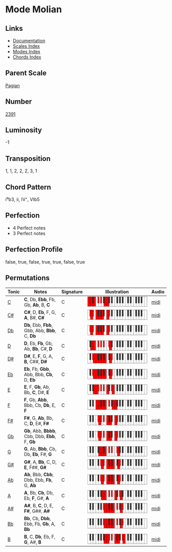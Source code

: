 # Mode Molian

## Links

- [Documentation](README.md)
- [Scales Index](Scales.md)
- [Modes Index](Modes.md)
- [Chords Index](Chords.md)

## Parent Scale

[Pagian](ScalePagian.md)

## Number

[2391](https://ianring.com/musictheory/scales/2391)

## Luminosity

-1

## Transposition

1, 1, 2, 2, 2, 3, 1

## Chord Pattern

i⁰b3, ii, IV⁺, VIb5

## Perfection

- 4 Perfect notes
- 3 Perfect notes

## Perfection Profile

false, true, false, true, true, false, true

## Permutations

| Tonic | Notes | Signature | Illustration | Audio |
|-------|-------|-----------|--------------|-------|
| [C](ModeCNaturalMolian.md) | **C**, Db, **Ebb**, Fb, Gb, **Ab**, B, **C** | C | ![CNaturalMolian](ModeCNaturalMolian.png) | [midi](https://github.com/edipermadi/music/blob/main/docs/ModeCNaturalMolian.mid?raw=true) |
| [C#](ModeCSharpMolian.md) | **C#**, D, **Eb**, F, G, **A**, B#, **C#** | C | ![CSharpMolian](ModeCSharpMolian.png) | [midi](https://github.com/edipermadi/music/blob/main/docs/ModeCSharpMolian.mid?raw=true) |
| [Db](ModeDFlatMolian.md) | **Db**, Ebb, **Fbb**, Gbb, Abb, **Bbb**, C, **Db** | C | ![DFlatMolian](ModeDFlatMolian.png) | [midi](https://github.com/edipermadi/music/blob/main/docs/ModeDFlatMolian.mid?raw=true) |
| [D](ModeDNaturalMolian.md) | **D**, Eb, **Fb**, Gb, Ab, **Bb**, C#, **D** | C | ![DNaturalMolian](ModeDNaturalMolian.png) | [midi](https://github.com/edipermadi/music/blob/main/docs/ModeDNaturalMolian.mid?raw=true) |
| [D#](ModeDSharpMolian.md) | **D#**, E, **F**, G, A, **B**, C##, **D#** | C | ![DSharpMolian](ModeDSharpMolian.png) | [midi](https://github.com/edipermadi/music/blob/main/docs/ModeDSharpMolian.mid?raw=true) |
| [Eb](ModeEFlatMolian.md) | **Eb**, Fb, **Gbb**, Abb, Bbb, **Cb**, D, **Eb** | C | ![EFlatMolian](ModeEFlatMolian.png) | [midi](https://github.com/edipermadi/music/blob/main/docs/ModeEFlatMolian.mid?raw=true) |
| [E](ModeENaturalMolian.md) | **E**, F, **Gb**, Ab, Bb, **C**, D#, **E** | C | ![ENaturalMolian](ModeENaturalMolian.png) | [midi](https://github.com/edipermadi/music/blob/main/docs/ModeENaturalMolian.mid?raw=true) |
| [F](ModeFNaturalMolian.md) | **F**, Gb, **Abb**, Bbb, Cb, **Db**, E, **F** | C | ![FNaturalMolian](ModeFNaturalMolian.png) | [midi](https://github.com/edipermadi/music/blob/main/docs/ModeFNaturalMolian.mid?raw=true) |
| [F#](ModeFSharpMolian.md) | **F#**, G, **Ab**, Bb, C, **D**, E#, **F#** | C | ![FSharpMolian](ModeFSharpMolian.png) | [midi](https://github.com/edipermadi/music/blob/main/docs/ModeFSharpMolian.mid?raw=true) |
| [Gb](ModeGFlatMolian.md) | **Gb**, Abb, **Bbbb**, Cbb, Dbb, **Ebb**, F, **Gb** | C | ![GFlatMolian](ModeGFlatMolian.png) | [midi](https://github.com/edipermadi/music/blob/main/docs/ModeGFlatMolian.mid?raw=true) |
| [G](ModeGNaturalMolian.md) | **G**, Ab, **Bbb**, Cb, Db, **Eb**, F#, **G** | C | ![GNaturalMolian](ModeGNaturalMolian.png) | [midi](https://github.com/edipermadi/music/blob/main/docs/ModeGNaturalMolian.mid?raw=true) |
| [G#](ModeGSharpMolian.md) | **G#**, A, **Bb**, C, D, **E**, F##, **G#** | C | ![GSharpMolian](ModeGSharpMolian.png) | [midi](https://github.com/edipermadi/music/blob/main/docs/ModeGSharpMolian.mid?raw=true) |
| [Ab](ModeAFlatMolian.md) | **Ab**, Bbb, **Cbb**, Dbb, Ebb, **Fb**, G, **Ab** | C | ![AFlatMolian](ModeAFlatMolian.png) | [midi](https://github.com/edipermadi/music/blob/main/docs/ModeAFlatMolian.mid?raw=true) |
| [A](ModeANaturalMolian.md) | **A**, Bb, **Cb**, Db, Eb, **F**, G#, **A** | C | ![ANaturalMolian](ModeANaturalMolian.png) | [midi](https://github.com/edipermadi/music/blob/main/docs/ModeANaturalMolian.mid?raw=true) |
| [A#](ModeASharpMolian.md) | **A#**, B, **C**, D, E, **F#**, G##, **A#** | C | ![ASharpMolian](ModeASharpMolian.png) | [midi](https://github.com/edipermadi/music/blob/main/docs/ModeASharpMolian.mid?raw=true) |
| [Bb](ModeBFlatMolian.md) | **Bb**, Cb, **Dbb**, Ebb, Fb, **Gb**, A, **Bb** | C | ![BFlatMolian](ModeBFlatMolian.png) | [midi](https://github.com/edipermadi/music/blob/main/docs/ModeBFlatMolian.mid?raw=true) |
| [B](ModeBNaturalMolian.md) | **B**, C, **Db**, Eb, F, **G**, A#, **B** | C | ![BNaturalMolian](ModeBNaturalMolian.png) | [midi](https://github.com/edipermadi/music/blob/main/docs/ModeBNaturalMolian.mid?raw=true) |
